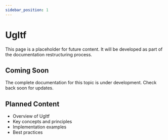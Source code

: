 ```yaml
---
sidebar_position: 1
---
```


# Ugltf

This page is a placeholder for future content. It will be developed as part of the documentation restructuring process.

## Coming Soon

The complete documentation for this topic is under development. Check back soon for updates.

## Planned Content

- Overview of Ugltf
- Key concepts and principles
- Implementation examples
- Best practices

